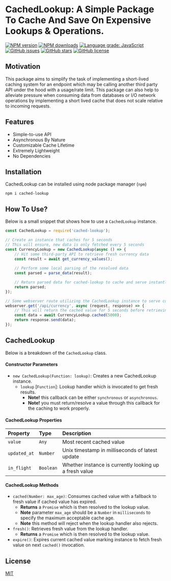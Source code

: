 # CachedLookup: A Simple Package To Cache And Save On Expensive Lookups & Operations.

<div align="left">

[![NPM version](https://img.shields.io/npm/v/cached-lookup.svg?style=flat)](https://www.npmjs.com/package/cached-lookup)
[![NPM downloads](https://img.shields.io/npm/dm/cached-lookup.svg?style=flat)](https://www.npmjs.com/package/cached-lookup)
[![Language grade: JavaScript](https://img.shields.io/lgtm/grade/javascript/g/kartikk221/cached-lookup.svg?logo=lgtm&logoWidth=18)](https://lgtm.com/projects/g/kartikk221/cached-lookup/context:javascript)
[![GitHub issues](https://img.shields.io/github/issues/kartikk221/cached-lookup)](https://github.com/kartikk221/cached-lookup/issues)
[![GitHub stars](https://img.shields.io/github/stars/kartikk221/cached-lookup)](https://github.com/kartikk221/cached-lookup/stargazers)
[![GitHub license](https://img.shields.io/github/license/kartikk221/cached-lookup)](https://github.com/kartikk221/cached-lookup/blob/master/LICENSE)

</div>

## Motivation
This package aims to simplify the task of implementing a short-lived caching system for an endpoint which may be calling another third party API under the hood with a usage/rate limit. This package can also help to alleviate pressure when consuming data from databases or I/O network operations by implementing a short lived cache that does not scale relative to incoming requests.

## Features
- Simple-to-use API
- Asynchronous By Nature
- Customizable Cache Lifetime
- Extremely Lightweight
- No Dependencies

## Installation
CachedLookup can be installed using node package manager (`npm`)
```
npm i cached-lookup
```

## How To Use?
Below is a small snippet that shows how to use a `CachedLookup` instance.

```javascript
const CachedLookup = require('cached-lookup');

// Create an instance that caches for 5 seconds
// This will ensure, new data is only fetched every 5 seconds
const CurrencyLookup = new CachedLookup(async () => {
    // Hit some third-party API to retrieve fresh currency data
    const result = await get_currency_values();
    
    // Perform some local parsing of the resolved data
    const parsed = parse_data(result);

    // Return parsed data for cached-lookup to cache and serve instantly for the next 5 seconds
    return parsed;
});

// Some webserver route utilizing the CachedLookup instance to serve currency data
webserver.get('/api/currency', async (request, response) => {
    // This will return the cached value for 5 seconds before retrieving a fresh value
    const data = await CurrencyLookup.cached(5000);
    return response.send(data);
});
```

## CachedLookup
Below is a breakdown of the `CachedLookup` class.

#### Constructor Parameters
* `new CachedLookup(Function: lookup)`: Creates a new CachedLookup instance.
  * `lookup` [`Function`]: Lookup handler which is invocated to get fresh results.
    * **Note!** this callback can be either `synchronous` or `asynchronous`.
    * **Note!** you must return/resolve a value through this callback for the caching to work properly.

#### CachedLookup Properties
| Property  | Type     | Description                |
| :-------- | :------- | :------------------------- |
| `value`   | `Any`    | Most recent cached value   |
| `updated_at` | `Number` | Unix timestamp in milliseconds of latest update |
| `in_flight` | `Boolean` | Whether instance is currently looking up a fresh value |

#### CachedLookup Methods
* `cached(Number: max_age)`: Consumes cached value with a fallback to fresh value if cached value has expired.
    * **Returns** a `Promise` which is then resolved to the lookup value.
    * **Note** parameter `max_age` should be a `Number` in `milliseconds` to specify the maximum acceptable cache age.
    * **Note** this method will reject when the lookup handler also rejects.
* `fresh()`: Retrieves fresh value from the lookup handler.
  * **Returns** a `Promise` which is then resolved to the lookup value.   
* `expire()`: Expires current cached value marking instance to fetch fresh value on next `cached()` invocation.

## License
[MIT](./LICENSE)
